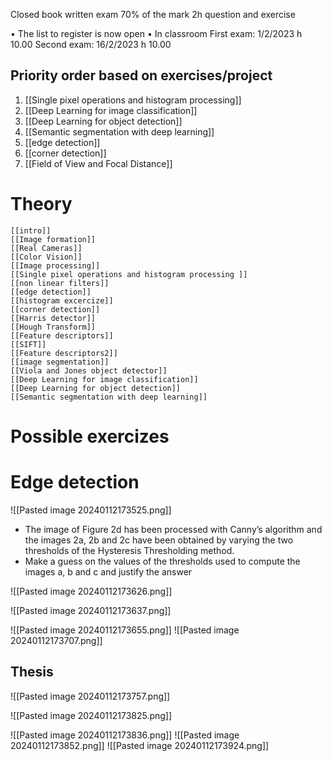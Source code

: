 Closed book written exam 
70% of the mark 
2h question and exercise 

• The list to register is now open • In classroom 
First exam: 1/2/2023 h 10.00 
Second exam: 16/2/2023 h 10.00



## Priority order based on exercises/project
1. [[Single pixel operations and histogram processing]] 
2. [[Deep Learning for image classification]]
3. [[Deep Learning for object detection]]
4. [[Semantic segmentation with deep learning]]
5. [[edge detection]]
6. [[corner detection]]
7. [[Field of View and Focal Distance]]

# Theory
	
	[[intro]]
	[[Image formation]]
	[[Real Cameras]]
	[[Color Vision]]
	[[Image processing]]
	[[Single pixel operations and histogram processing ]]
	[[non linear filters]]
	[[edge detection]]
	[[histogram excercize]]
	[[corner detection]]
	[[Harris detector]]
	[[Hough Transform]]
	[[Feature descriptors]]
	[[SIFT]]
	[[Feature descriptors2]]
	[[image segmentation]]
	[[Viola and Jones object detector]]
	[[Deep Learning for image classification]]
	[[Deep Learning for object detection]]
	[[Semantic segmentation with deep learning]]
	
# Possible exercizes
# Edge detection 
![[Pasted image 20240112173525.png]]

- The image of Figure 2d has been processed with Canny’s algorithm and the images 2a, 2b and 2c have been obtained by varying the two thresholds of the Hysteresis Thresholding method. 
- Make a guess on the values of the thresholds used to compute the images a, b and c and justify the answer


![[Pasted image 20240112173626.png]]

![[Pasted image 20240112173637.png]]

![[Pasted image 20240112173655.png]]
![[Pasted image 20240112173707.png]]





## Thesis 
![[Pasted image 20240112173757.png]]

![[Pasted image 20240112173825.png]]

![[Pasted image 20240112173836.png]]
![[Pasted image 20240112173852.png]]
![[Pasted image 20240112173924.png]]